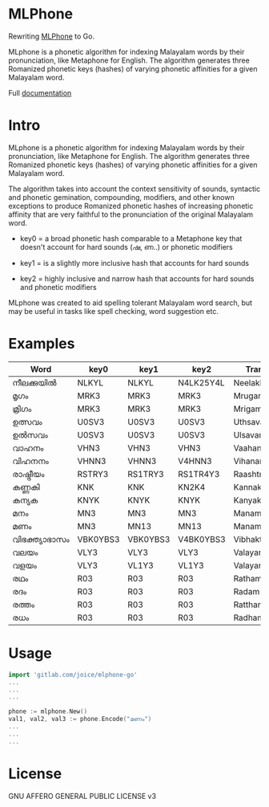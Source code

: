 # MLPhone
Rewriting [MLPhone](https://github.com/knadh/mlphone) to Go.

MLphone is a phonetic algorithm for indexing Malayalam words by their pronunciation, like Metaphone for English. The algorithm generates three Romanized phonetic keys (hashes) of varying phonetic affinities for a given Malayalam word.

Full [documentation](http://nadh.in/code/mlphone) 

# Intro
MLphone is a phonetic algorithm for indexing Malayalam words by their pronunciation,
like Metaphone for English. The algorithm generates three Romanized phonetic keys (hashes) of varying
phonetic affinities for a given Malayalam word.

The	algorithm takes into account the context sensitivity of sounds, syntactic and
phonetic gemination, compounding, modifiers, and other known exceptions to produce
Romanized phonetic hashes of increasing phonetic affinity that are very faithful
to the pronunciation of the original Malayalam word.

* key0 = a broad phonetic hash comparable to a Metaphone key that doesn't account for hard sounds (ഷ, ണ..) or phonetic modifiers

* key1 = is a slightly more inclusive hash that accounts for hard sounds

* key2 = highly inclusive and narrow hash that accounts for hard sounds and phonetic modifiers


MLphone was created to aid spelling tolerant Malayalam word search, but may 
be useful in tasks like spell checking, word suggestion etc.

# Examples

|Word|key0|key1|key2|Transliteration|Metaphone|
|----|----|----|----|---------------|---------|
|നീലക്കുയില്‍|NLKYL|NLKYL|N4LK25Y4L|Neelakkuyil‍|NLKYL|
|മൃഗം|MRK3|MRK3|MRK3|Mrugam|MRKM|
|മ്രിഗം|MRK3|MRK3|MRK3|Mrigam|MRKM|
|ഉത്സവം|U0SV3|U0SV3|U0SV3|Uthsavam|U0SFM|
|ഉല്‍സവം|U0SV3|U0SV3|U0SV3|Ul‍savam|ULSFM|
|വാഹനം|VHN3|VHN3|VHN3|Vaahanam|FHNM|
|വിഹനനം|VHNN3|VHNN3|V4HNN3|Vihananam|FHNNM|
|രാഷ്ട്രീയം|RSTRY3|RS1TRY3|RS1TR4Y3|Raashtreeyam|RXTRYM|
|കണ്ണകി|KNK|KNK|KN2K4|Kannaki|KNK|
|കന്യക|KNYK|KNYK|KNYK|Kanyaka|KNYK|
|മനം|MN3|MN3|MN3|Manam|MNM|
|മണം|MN3|MN13|MN13|Manam|MNM|
|വിഭക്ത്യാഭാസം|VBK0YBS3|VBK0YBS3|V4BK0YBS3|Vibhakthyaabhaasam|FBHK0YBHSM|
|വലയം|VLY3|VLY3|VLY3|Valayam|FLYM|
|വളയം|VLY3|VL1Y3|VL1Y3|Valayam|FLYM|
|രഥം|R03|R03|R03|Ratham|R0M|
|രദം|R03|R03|R03|Radam|RTM|
|രത്തം|R03|R03|R03|Rattham|RTM|
|രധം|R03|R03|R03|Radham|RTHM|


# Usage
```go
import 'gitlab.com/joice/mlphone-go'
...
...
...

phone := mlphone.New()
val1, val2, val3 := phone.Encode("മണം")
...
...
...
```
# License
GNU AFFERO GENERAL PUBLIC LICENSE v3
